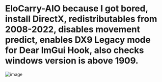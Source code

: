 # EloCarry-AIO because I got bored, install DirectX, redistributables from 2008-2022, disables movement predict, enables DX9 Legacy mode for Dear ImGui Hook, also checks windows version is above 1909.

![image](https://user-images.githubusercontent.com/92890425/166123997-2cfdd79c-fc51-46d0-a71a-2989f8b0b671.png)
